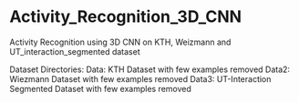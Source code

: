 # Activity_Recognition_3D_CNN
Activity Recognition using 3D CNN on KTH, Weizmann and UT_interaction_segmented dataset

Dataset Directories:
Data:  KTH Dataset with few examples removed
Data2: Wiezmann Dataset with few examples removed
Data3: UT-Interaction Segmented Dataset with few examples removed
